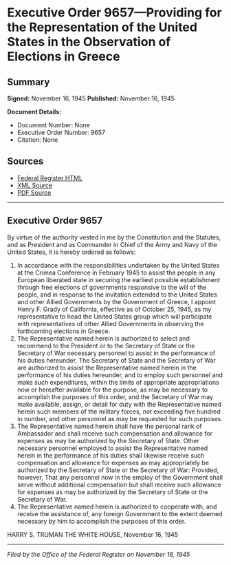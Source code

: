 # Executive Order 9657—Providing for the Representation of the United States in the Observation of Elections in Greece

## Summary

**Signed:** November 16, 1945
**Published:** November 16, 1945

**Document Details:**
- Document Number: None
- Executive Order Number: 9657
- Citation: None

## Sources
- [Federal Register HTML](https://www.presidency.ucsb.edu/documents/executive-order-9657-providing-for-the-representation-the-united-states-the-observation)
- [XML Source](None)
- [PDF Source](None)

---

## Executive Order 9657

By virtue of the authority vested in me by the Constitution and the Statutes, and as President and as Commander in Chief of the Army and Navy of the United States, it is hereby ordered as follows:
1. In accordance with the responsibilities undertaken by the United States at the Crimea Conference in February 1945 to assist the people in any European liberated state in securing the earliest possible establishment through free elections of governments responsive to the will of the people, and in response to the invitation extended to the United States and other Allied Governments by the Government of Greece, I appoint Henry F. Grady of California, effective as of October 25, 1945, as my representative to head the United States group which will participate with representatives of other Allied Governments in observing the forthcoming elections in Greece.
2. The Representative named herein is authorized to select and recommend to the President or to the Secretary of State or the Secretary of War necessary personnel to assist in the performance of his duties hereunder. The Secretary of State and the Secretary of War are authorized to assist the Representative named herein in the performance of his duties hereunder, and to employ such personnel and make such expenditures, within the limits of appropriate appropriations now or hereafter available for the purpose, as may be necessary to accomplish the purposes of this order, and the Secretary of War may make available, assign, or detail for duty with the Representative named herein such members of the military forces, not exceeding five hundred in number, and other personnel as may be requested for such purposes.
3. The Representative named herein shall have the personal rank of Ambassador and shall receive such compensation and allowance for expenses as may be authorized by the Secretary of State. Other necessary personnel employed to assist the Representative named herein in the performance of his duties shall likewise receive such compensation and allowance for expenses as may appropriately be authorized by the Secretary of State or the Secretary of War: Provided, however, That any personnel now in the employ of the Government shall serve without additional compensation but shall receive such allowance for expenses as may be authorized by the Secretary of State or the Secretary of War.
4. The Representative named herein is authorized to cooperate with, and receive the assistance of, any foreign Government to the extent deemed necessary by him to accomplish the purposes of this order.

HARRY S. TRUMAN
THE WHITE HOUSE,
November 16, 1945

---

*Filed by the Office of the Federal Register on November 16, 1945*
